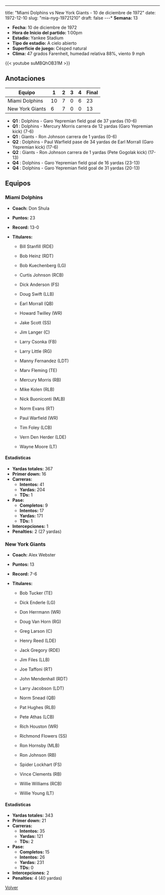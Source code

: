 ---
title: "Miami Dolphins vs New York Giants - 10 de diciembre de 1972"
date: 1972-12-10
slug: "mia-nyg-19721210"
draft: false
---* **Semana:** 13
* **Fecha:** 10 de diciembre de 1972
* **Hora de Inicio del partido:** 1:00pm
* **Estadio:** Yankee Stadium
* **Tipo de estadio:** A cielo abierto
* **Superficie de juego:** Césped natural
* **Clima:** 47 grados Farenheit, humedad relativa 88%, viento 9 mph

{{< youtube suMBQhOB31M >}}


## Anotaciones
| Equipo | 1 | 2 | 3 | 4 | Final |
|--------|---|---|---|---|-------|
| Miami Dolphins  | 10 | 7 | 0 | 6  | 23 |
| New York Giants  | 6 | 7 | 0 | 0  | 13 |
* **Q1** : Dolphins - Garo Yepremian field goal de 37 yardas (10-6)
* **Q1** : Dolphins - Mercury Morris carrera de 12 yardas (Garo Yepremian kick) (7-6)
* **Q1** : Giants - Ron Johnson carrera de 1 yardas (0-6)
* **Q2** : Dolphins - Paul Warfield pase de 34 yardas de Earl Morrall (Garo Yepremian kick) (17-6)
* **Q2** : Giants - Ron Johnson carrera de 1 yardas (Pete Gogolak kick) (17-13)
* **Q4** : Dolphins - Garo Yepremian field goal de 16 yardas (23-13)
* **Q4** : Dolphins - Garo Yepremian field goal de 31 yardas (20-13)


## Equipos


### Miami Dolphins
* **Coach:** Don Shula
* **Puntos:** 23
* **Record:** 13-0
* **Titulares:** 

  * Bill Stanfill (RDE) 

  * Bob Heinz (RDT) 

  * Bob Kuechenberg (LG) 

  * Curtis Johnson (RCB) 

  * Dick Anderson (FS) 

  * Doug Swift (LLB) 

  * Earl Morrall (QB) 

  * Howard Twilley (WR) 

  * Jake Scott (SS) 

  * Jim Langer (C) 

  * Larry Csonka (FB) 

  * Larry Little (RG) 

  * Manny Fernandez (LDT) 

  * Marv Fleming (TE) 

  * Mercury Morris (RB) 

  * Mike Kolen (RLB) 

  * Nick Buoniconti (MLB) 

  * Norm Evans (RT) 

  * Paul Warfield (WR) 

  * Tim Foley (LCB) 

  * Vern Den Herder (LDE) 

  * Wayne Moore (LT) 

#### Estadísticas
* **Yardas totales:** 367
* **Primer down:** 16
* **Carreras:**
  * **Intentos:** 41
  * **Yardas:** 204
  * **TDs:** 1
* **Pase:**
  * **Completos:** 9
  * **Intentos:** 17
  * **Yardas:** 171
  * **TDs:** 1
* **Intercepciones:** 1
* **Penalties:** 2 (27 yardas)

### New York Giants
* **Coach:** Alex Webster
* **Puntos:** 13
* **Record:** 7-6
* **Titulares:** 

  * Bob Tucker (TE) 

  * Dick Enderle (LG) 

  * Don Herrmann (WR) 

  * Doug Van Horn (RG) 

  * Greg Larson (C) 

  * Henry Reed (LDE) 

  * Jack Gregory (RDE) 

  * Jim Files (LLB) 

  * Joe Taffoni (RT) 

  * John Mendenhall (RDT) 

  * Larry Jacobson (LDT) 

  * Norm Snead (QB) 

  * Pat Hughes (RLB) 

  * Pete Athas (LCB) 

  * Rich Houston (WR) 

  * Richmond Flowers (SS) 

  * Ron Hornsby (MLB) 

  * Ron Johnson (RB) 

  * Spider Lockhart (FS) 

  * Vince Clements (RB) 

  * Willie Williams (RCB) 

  * Willie Young (LT) 

#### Estadísticas
* **Yardas totales:** 343
* **Primer down:** 21
* **Carreras:**
  * **Intentos:** 35
  * **Yardas:** 121
  * **TDs:** 2
* **Pase:**
  * **Completos:** 15
  * **Intentos:** 26
  * **Yardas:** 231
  * **TDs:** 0
* **Intercepciones:** 2
* **Penalties:** 4 (40 yardas)


[Volver](/historia/1972)
